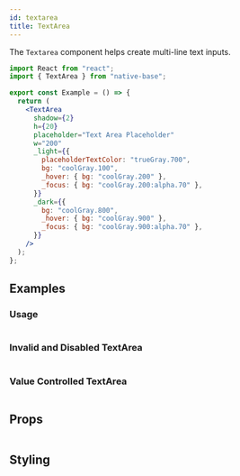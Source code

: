 ```yaml
---
id: textarea
title: TextArea
---
```


The `Textarea` component helps create multi-line text inputs.

```jsx isShowcase
import React from "react";
import { TextArea } from "native-base";

export const Example = () => {
  return (
    <TextArea
      shadow={2}
      h={20}
      placeholder="Text Area Placeholder"
      w="200"
      _light={{
        placeholderTextColor: "trueGray.700",
        bg: "coolGray.100",
        _hover: { bg: "coolGray.200" },
        _focus: { bg: "coolGray.200:alpha.70" },
      }}
      _dark={{
        bg: "coolGray.800",
        _hover: { bg: "coolGray.900" },
        _focus: { bg: "coolGray.900:alpha.70" },
      }}
    />
  );
};
```

## Examples

### Usage

```ComponentSnackPlayer path=components,primitives,TextArea,basic.tsx

```

### Invalid and Disabled TextArea

```ComponentSnackPlayer path=components,primitives,TextArea,invalid.tsx

```

### Value Controlled TextArea

```ComponentSnackPlayer path=components,primitives,TextArea,value.tsx

```

## Props

```ComponentPropTable path=primitives,TextArea,index.tsx

```

## Styling

<ComponentTheme name="textArea"  fileName="textarea" />
